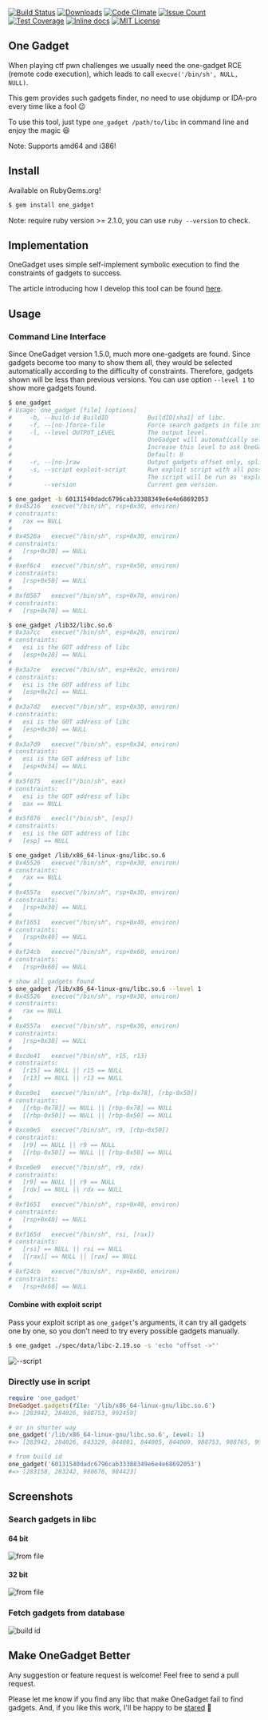 [![Build Status](https://travis-ci.org/david942j/one_gadget.svg?branch=master)](https://travis-ci.org/david942j/one_gadget)
[![Downloads](http://ruby-gem-downloads-badge.herokuapp.com/one_gadget?type=total&color=orange)](https://rubygems.org/gems/one_gadget)
[![Code Climate](https://codeclimate.com/github/david942j/one_gadget/badges/gpa.svg)](https://codeclimate.com/github/david942j/one_gadget)
[![Issue Count](https://codeclimate.com/github/david942j/one_gadget/badges/issue_count.svg)](https://codeclimate.com/github/david942j/one_gadget)
[![Test Coverage](https://codeclimate.com/github/david942j/one_gadget/badges/coverage.svg)](https://codeclimate.com/github/david942j/one_gadget/coverage)
[![Inline docs](https://inch-ci.org/github/david942j/one_gadget.svg?branch=master)](https://inch-ci.org/github/david942j/one_gadget)
[![MIT License](https://img.shields.io/badge/license-MIT-blue.svg)](http://choosealicense.com/licenses/mit/)

## One Gadget

When playing ctf pwn challenges we usually need the one-gadget RCE (remote code execution),
which leads to call `execve('/bin/sh', NULL, NULL)`.

This gem provides such gadgets finder, no need to use objdump or IDA-pro every time like a fool :wink:

To use this tool, just type `one_gadget /path/to/libc` in command line and enjoy the magic :laughing:

Note: Supports amd64 and i386!

## Install

Available on RubyGems.org!
```bash
$ gem install one_gadget
```

Note: require ruby version >= 2.1.0, you can use `ruby --version` to check.

## Implementation

OneGadget uses simple self-implement symbolic execution to find the constraints of gadgets to success.

The article introducing how I develop this tool can be found [here](https://david942j.blogspot.com/2017/02/project-one-gadget-in-glibc.html).

## Usage

### Command Line Interface

Since OneGadget version 1.5.0,
much more one-gadgets are found.
Since gadgets become too many to show them all,
they would be selected automatically according to the difficulty of constraints.
Therefore, gadgets shown will be less than previous versions.
You can use option `--level 1` to show more gadgets found.
```bash
$ one_gadget
# Usage: one_gadget [file] [options]
#     -b, --build-id BuildID           BuildID[sha1] of libc.
#     -f, --[no-]force-file            Force search gadgets in file instead of build id first.
#     -l, --level OUTPUT_LEVEL         The output level.
#                                      OneGadget will automatically selects gadgets with higher successful probability.
#                                      Increase this level to ask OneGadget show more gadgets it found.
#                                      Default: 0
#     -r, --[no-]raw                   Output gadgets offset only, split with one space.
#     -s, --script exploit-script      Run exploit script with all possible gadgets.
#                                      The script will be run as 'exploit-script $offset'.
#         --version                    Current gem version.

$ one_gadget -b 60131540dadc6796cab33388349e6e4e68692053
# 0x45216	execve("/bin/sh", rsp+0x30, environ)
# constraints:
#   rax == NULL
#
# 0x4526a	execve("/bin/sh", rsp+0x30, environ)
# constraints:
#   [rsp+0x30] == NULL
#
# 0xef6c4	execve("/bin/sh", rsp+0x50, environ)
# constraints:
#   [rsp+0x50] == NULL
#
# 0xf0567	execve("/bin/sh", rsp+0x70, environ)
# constraints:
#   [rsp+0x70] == NULL

$ one_gadget /lib32/libc.so.6
# 0x3a7cc	execve("/bin/sh", esp+0x28, environ)
# constraints:
#   esi is the GOT address of libc
#   [esp+0x28] == NULL
#
# 0x3a7ce	execve("/bin/sh", esp+0x2c, environ)
# constraints:
#   esi is the GOT address of libc
#   [esp+0x2c] == NULL
#
# 0x3a7d2	execve("/bin/sh", esp+0x30, environ)
# constraints:
#   esi is the GOT address of libc
#   [esp+0x30] == NULL
#
# 0x3a7d9	execve("/bin/sh", esp+0x34, environ)
# constraints:
#   esi is the GOT address of libc
#   [esp+0x34] == NULL
#
# 0x5f875	execl("/bin/sh", eax)
# constraints:
#   esi is the GOT address of libc
#   eax == NULL
#
# 0x5f876	execl("/bin/sh", [esp])
# constraints:
#   esi is the GOT address of libc
#   [esp] == NULL

$ one_gadget /lib/x86_64-linux-gnu/libc.so.6
# 0x45526	execve("/bin/sh", rsp+0x30, environ)
# constraints:
#   rax == NULL
#
# 0x4557a	execve("/bin/sh", rsp+0x30, environ)
# constraints:
#   [rsp+0x30] == NULL
#
# 0xf1651	execve("/bin/sh", rsp+0x40, environ)
# constraints:
#   [rsp+0x40] == NULL
#
# 0xf24cb	execve("/bin/sh", rsp+0x60, environ)
# constraints:
#   [rsp+0x60] == NULL

# show all gadgets found
$ one_gadget /lib/x86_64-linux-gnu/libc.so.6 --level 1
# 0x45526	execve("/bin/sh", rsp+0x30, environ)
# constraints:
#   rax == NULL
#
# 0x4557a	execve("/bin/sh", rsp+0x30, environ)
# constraints:
#   [rsp+0x30] == NULL
#
# 0xcde41	execve("/bin/sh", r15, r13)
# constraints:
#   [r15] == NULL || r15 == NULL
#   [r13] == NULL || r13 == NULL
#
# 0xce0e1	execve("/bin/sh", [rbp-0x78], [rbp-0x50])
# constraints:
#   [[rbp-0x78]] == NULL || [rbp-0x78] == NULL
#   [[rbp-0x50]] == NULL || [rbp-0x50] == NULL
#
# 0xce0e5	execve("/bin/sh", r9, [rbp-0x50])
# constraints:
#   [r9] == NULL || r9 == NULL
#   [[rbp-0x50]] == NULL || [rbp-0x50] == NULL
#
# 0xce0e9	execve("/bin/sh", r9, rdx)
# constraints:
#   [r9] == NULL || r9 == NULL
#   [rdx] == NULL || rdx == NULL
#
# 0xf1651	execve("/bin/sh", rsp+0x40, environ)
# constraints:
#   [rsp+0x40] == NULL
#
# 0xf165d	execve("/bin/sh", rsi, [rax])
# constraints:
#   [rsi] == NULL || rsi == NULL
#   [[rax]] == NULL || [rax] == NULL
#
# 0xf24cb	execve("/bin/sh", rsp+0x60, environ)
# constraints:
#   [rsp+0x60] == NULL

```

#### Combine with exploit script
Pass your exploit script as `one_gadget`'s arguments, it can
try all gadgets one by one, so you don't need to try every possible gadgets manually.

```bash
$ one_gadget ./spec/data/libc-2.19.so -s 'echo "offset ->"'
```

![--script](https://github.com/david942j/one_gadget/blob/master/examples/script.png?raw=true)

### Directly use in script
```ruby
require 'one_gadget'
OneGadget.gadgets(file: '/lib/x86_64-linux-gnu/libc.so.6')
#=> [283942, 284026, 988753, 992459]

# or in shorter way
one_gadget('/lib/x86_64-linux-gnu/libc.so.6', level: 1)
#=> [283942, 284026, 843329, 844001, 844005, 844009, 988753, 988765, 992459]

# from build id
one_gadget('60131540dadc6796cab33388349e6e4e68692053')
#=> [283158, 283242, 980676, 984423]

```

## Screenshots

### Search gadgets in libc

#### 64 bit
![from file](https://github.com/david942j/one_gadget/blob/master/examples/from_file.png?raw=true)

#### 32 bit
![from file](https://github.com/david942j/one_gadget/blob/master/examples/from_file_32bit.png?raw=true)

### Fetch gadgets from database
![build id](https://github.com/david942j/one_gadget/blob/master/examples/from_build_id.png?raw=true)

## Make OneGadget Better
Any suggestion or feature request is welcome! Feel free to send a pull request.

Please let me know if you find any libc that make OneGadget fail to find gadgets.
And, if you like this work, I'll be happy to be [stared](https://github.com/david942j/one_gadget/stargazers) :grimacing:

